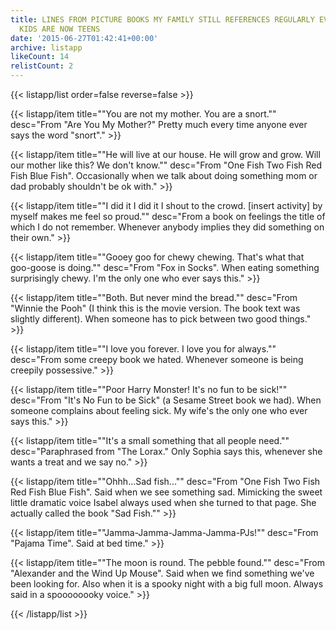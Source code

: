 ```yaml
---
title: LINES FROM PICTURE BOOKS MY FAMILY STILL REFERENCES REGULARLY EVEN THOUGH MY
  KIDS ARE NOW TEENS
date: '2015-06-27T01:42:41+00:00'
archive: listapp
likeCount: 14
relistCount: 2
---
```



{{< listapp/list order=false reverse=false >}}

   {{< listapp/item title="\"You are not my mother. You are a snort.\""
      desc="From \"Are You My Mother?\" Pretty much every time anyone ever says the word \"snort\"." >}}

   {{< listapp/item title="\"He will live at our house. He will grow and grow. Will our mother like this? We don't know.\""
      desc="From \"One Fish Two Fish Red Fish Blue Fish\". Occasionally when we talk about doing something mom or dad probably shouldn't be ok with." >}}

   {{< listapp/item title="\"I did it I did it I shout to the crowd. [insert activity] by myself makes me feel so proud.\""
      desc="From a book on feelings the title of which I do not remember. Whenever anybody implies they did something on their own." >}}

   {{< listapp/item title="\"Gooey goo for chewy chewing. That's what that goo-goose is doing.\""
      desc="From \"Fox in Socks\". When eating something surprisingly chewy. I'm the only one who ever says this." >}}

   {{< listapp/item title="\"Both. But never mind the bread.\""
      desc="From \"Winnie the Pooh\" (I think this is the movie version. The book text was slightly different). When someone has to pick between two good things." >}}

   {{< listapp/item title="\"I love you forever. I love you for always.\""
      desc="From some creepy book we hated. Whenever someone is being creepily possessive." >}}

   {{< listapp/item title="\"Poor Harry Monster! It's no fun to be sick!\""
      desc="From \"It's No Fun to be Sick\" (a Sesame Street book we had). When someone complains about feeling sick. My wife's the only one who ever says this." >}}

   {{< listapp/item title="\"It's a small something that all people need.\""
      desc="Paraphrased from \"The Lorax.\" Only Sophia says this, whenever she wants a treat and we say no." >}}

   {{< listapp/item title="\"Ohhh...Sad fish...\""
      desc="From \"One Fish Two Fish Red Fish Blue Fish\". Said when we see something sad. Mimicking the sweet little dramatic voice Isabel always used when she turned to that page. She actually called the book \"Sad Fish.\"" >}}

   {{< listapp/item title="\"Jamma-Jamma-Jamma-Jamma-PJs!\""
      desc="From \"Pajama Time\". Said at bed time." >}}

   {{< listapp/item title="\"The moon is round. The pebble found.\""
      desc="From \"Alexander and the Wind Up Mouse\". Said when we find something we've been looking for. Also when it is a spooky night with a big full moon. Always said in a spoooooooky voice." >}}

{{< /listapp/list >}}

